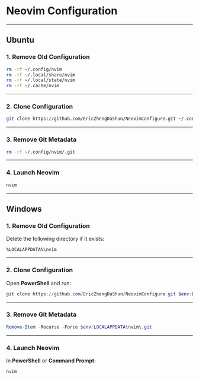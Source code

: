 # Neovim Configuration

---

## Ubuntu

### 1. Remove Old Configuration

```bash
rm -rf ~/.config/nvim
rm -rf ~/.local/share/nvim
rm -rf ~/.local/state/nvim
rm -rf ~/.cache/nvim
```

---

### 2. Clone Configuration

```bash
git clone https://github.com/EricZhengDaShun/NeovimConfigure.git ~/.config/nvim
```

---

### 3. Remove Git Metadata

```bash
rm -rf ~/.config/nvim/.git
```

---

### 4. Launch Neovim

```bash
nvim
```

---

## Windows

### 1. Remove Old Configuration

Delete the following directory if it exists:

```
%LOCALAPPDATA%\nvim
```

---

### 2. Clone Configuration

Open **PowerShell** and run:

```powershell
git clone https://github.com/EricZhengDaShun/NeovimConfigure.git $env:LOCALAPPDATA\nvim
```

---

### 3. Remove Git Metadata

```powershell
Remove-Item -Recurse -Force $env:LOCALAPPDATA\nvim\.git
```

---

### 4. Launch Neovim

In **PowerShell** or **Command Prompt**:

```powershell
nvim
```
